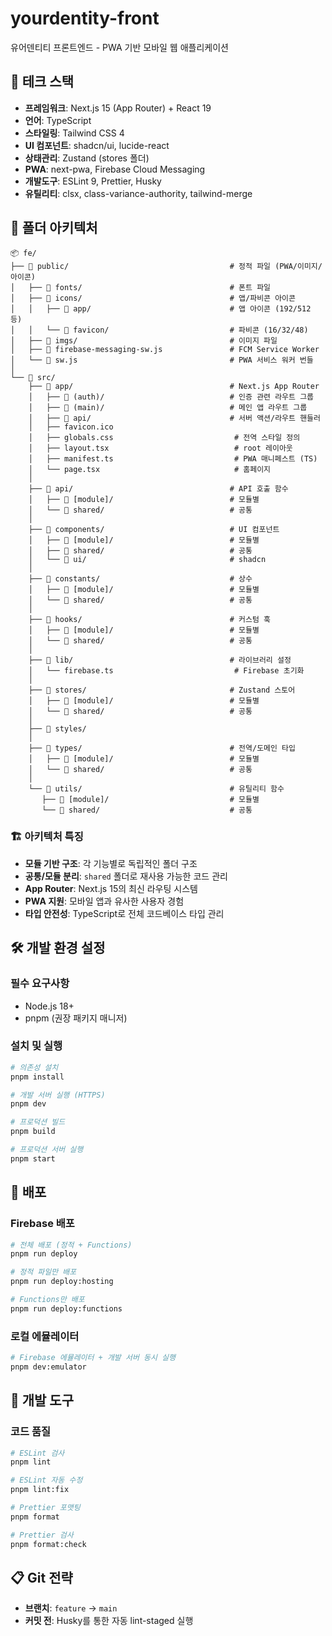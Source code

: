 # yourdentity-front

유어덴티티 프론트엔드 - PWA 기반 모바일 웹 애플리케이션

## 🚀 테크 스택

- **프레임워크**: Next.js 15 (App Router) + React 19
- **언어**: TypeScript
- **스타일링**: Tailwind CSS 4
- **UI 컴포넌트**: shadcn/ui, lucide-react
- **상태관리**: Zustand (stores 폴더)
- **PWA**: next-pwa, Firebase Cloud Messaging
- **개발도구**: ESLint 9, Prettier, Husky
- **유틸리티**: clsx, class-variance-authority, tailwind-merge

## 📁 폴더 아키텍처

```
📦 fe/
├── 📂 public/                                    # 정적 파일 (PWA/이미지/아이콘)
│   ├── 📂 fonts/                                 # 폰트 파일
│   ├── 📂 icons/                                 # 앱/파비콘 아이콘
│   │   ├── 📂 app/                               # 앱 아이콘 (192/512 등)
│   │   └── 📂 favicon/                           # 파비콘 (16/32/48)
│   ├── 📂 imgs/                                  # 이미지 파일
│   ├── 📄 firebase-messaging-sw.js               # FCM Service Worker
│   └── 📄 sw.js                                  # PWA 서비스 워커 번들
│
└── 📂 src/
    ├── 📂 app/                                   # Next.js App Router
    │   ├── 📂 (auth)/                            # 인증 관련 라우트 그룹
    │   ├── 📂 (main)/                            # 메인 앱 라우트 그룹
    │   ├── 📂 api/                               # 서버 액션/라우트 핸들러
    │   ├── favicon.ico
    │   ├── globals.css                           # 전역 스타일 정의
    │   ├── layout.tsx                            # root 레이아웃
    │   ├── manifest.ts                           # PWA 매니페스트 (TS)
    │   └── page.tsx                              # 홈페이지
    │
    ├── 📂 api/                                   # API 호출 함수
    │   ├── 📂 [module]/                          # 모듈별
    │   └── 📂 shared/                            # 공통
    │
    ├── 📂 components/                            # UI 컴포넌트
    │   ├── 📂 [module]/                          # 모듈별
    │   ├── 📂 shared/                            # 공통
    │   └── 📂 ui/                                # shadcn
    │
    ├── 📂 constants/                             # 상수
    │   ├── 📂 [module]/                          # 모듈별
    │   └── 📂 shared/                            # 공통
    │
    ├── 📂 hooks/                                 # 커스텀 훅
    │   ├── 📂 [module]/                          # 모듈별
    │   └── 📂 shared/                            # 공통
    │
    ├── 📂 lib/                                   # 라이브러리 설정
    │   └── firebase.ts                           # Firebase 초기화
    │
    ├── 📂 stores/                                # Zustand 스토어
    │   ├── 📂 [module]/                          # 모듈별
    │   └── 📂 shared/                            # 공통
    │
    ├── 📂 styles/
    │
    ├── 📂 types/                                 # 전역/도메인 타입
    │   ├── 📂 [module]/                          # 모듈별
    │   └── 📂 shared/                            # 공통
    │
    └── 📂 utils/                                 # 유틸리티 함수
       ├── 📂 [module]/                           # 모듈별
       └── 📂 shared/                             # 공통
```

### 🏗️ 아키텍처 특징

- **모듈 기반 구조**: 각 기능별로 독립적인 폴더 구조
- **공통/모듈 분리**: `shared` 폴더로 재사용 가능한 코드 관리
- **App Router**: Next.js 15의 최신 라우팅 시스템
- **PWA 지원**: 모바일 앱과 유사한 사용자 경험
- **타입 안전성**: TypeScript로 전체 코드베이스 타입 관리

## 🛠️ 개발 환경 설정

### 필수 요구사항

- Node.js 18+
- pnpm (권장 패키지 매니저)

### 설치 및 실행

```bash
# 의존성 설치
pnpm install

# 개발 서버 실행 (HTTPS)
pnpm dev

# 프로덕션 빌드
pnpm build

# 프로덕션 서버 실행
pnpm start
```

## 🚀 배포

### Firebase 배포

```bash
# 전체 배포 (정적 + Functions)
pnpm run deploy

# 정적 파일만 배포
pnpm run deploy:hosting

# Functions만 배포
pnpm run deploy:functions
```

### 로컬 에뮬레이터

```bash
# Firebase 에뮬레이터 + 개발 서버 동시 실행
pnpm dev:emulator
```

## 🔧 개발 도구

### 코드 품질

```bash
# ESLint 검사
pnpm lint

# ESLint 자동 수정
pnpm lint:fix

# Prettier 포맷팅
pnpm format

# Prettier 검사
pnpm format:check
```

## 📋 Git 전략

- **브랜치**: `feature` → `main`
- **커밋 전**: Husky를 통한 자동 lint-staged 실행
